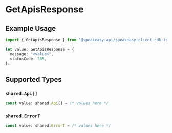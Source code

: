 # GetApisResponse

## Example Usage

```typescript
import { GetApisResponse } from "@speakeasy-api/speakeasy-client-sdk-typescript/sdk/models/operations";

let value: GetApisResponse = {
  message: "<value>",
  statusCode: 305,
};
```

## Supported Types

### `shared.Api[]`

```typescript
const value: shared.Api[] = /* values here */
```

### `shared.ErrorT`

```typescript
const value: shared.ErrorT = /* values here */
```

